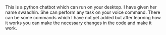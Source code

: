 This is a python chatbot which can run on your desktop. I have given her name swaadhin. She can perform any task on your voice command.
There can be some commands which I have not yet added but after learning how it works you can make the necessary changes in the code and make it work.
